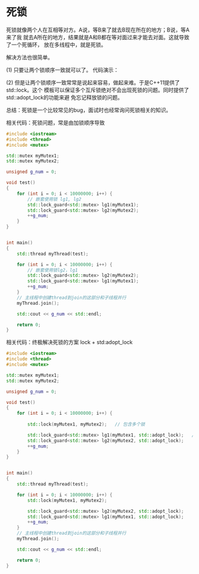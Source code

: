 # 死锁

死锁就像两个人在互相等对方。A说，等B来了就去B现在所在的地方；B说，等A来了我 就去A所在的地方，结果就是A和B都在等对面过来才能去对面。这就导致了一个死循环， 放在多线程中，就是死锁。&#x20;



解决方法也很简单。

(1) 只要让两个锁顺序一致就可以了。 代码演示：

(2) 但是让两个锁顺序一致常常是说起来容易，做起来难。于是C++11提供了std::lock。这个 模板可以保证多个互斥锁绝对不会出现死锁的问题。同时提供了std::adopt\_lock的功能来避 免忘记释放锁的问题。&#x20;



总结：死锁是一个比较常见的bug，面试时也经常询问死锁相关的知识。&#x20;



相关代码：死锁问题，常是由加锁顺序导致

```cpp
#include <iostream>
#include <thread>
#include <mutex>

std::mutex myMutex1;
std::mutex myMutex2;

unsigned g_num = 0;

void test()
{
    for (int i = 0; i < 10000000; i++) {
        // 嵌套使用锁 lg1, lg2
        std::lock_guard<std::mutex> lg1(myMutex1);
        std::lock_guard<std::mutex> lg2(myMutex2);
        ++g_num;
    }
}


int main()
{
    std::thread myThread(test);

    for (int i = 0; i < 10000000; i++) {
        // 嵌套使用锁lg2，lg1
        std::lock_guard<std::mutex> lg2(myMutex2);
        std::lock_guard<std::mutex> lg1(myMutex1);
        ++g_num;
    }
    // 主线程中创建thread到join的这部分和子线程并行
    myThread.join();

    std::cout << g_num << std::endl;

    return 0;
}
```





相关代码：终极解决死锁的方案 lock + std:adopt\_lock

```cpp
#include <iostream>
#include <thread>
#include <mutex>

std::mutex myMutex1;
std::mutex myMutex2;

unsigned g_num = 0;

void test()
{
    for (int i = 0; i < 10000000; i++) {
           
        std::lock(myMutex1, myMutex2);   // 包含多个锁

        std::lock_guard<std::mutex> lg1(myMutex1, std::adopt_lock);   // adopt_lock只负责解锁，没有枷锁功能了
        std::lock_guard<std::mutex> lg2(myMutex2, std::adopt_lock);
        ++g_num;
    }
}


int main()
{
    std::thread myThread(test);

    for (int i = 0; i < 10000000; i++) {
        std::lock(myMutex1, myMutex2);

        std::lock_guard<std::mutex> lg2(myMutex2, std::adopt_lock);
        std::lock_guard<std::mutex> lg1(myMutex1, std::adopt_lock);
        ++g_num;
    }
    // 主线程中创建thread到join的这部分和子线程并行
    myThread.join();

    std::cout << g_num << std::endl;

    return 0;
}
```
